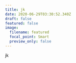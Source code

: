 ```yaml
---
title: jk
date: 2020-06-29T03:30:52.340Z
draft: false
featured: false
image:
  filename: featured
  focal_point: Smart
  preview_only: false
---
```

jk